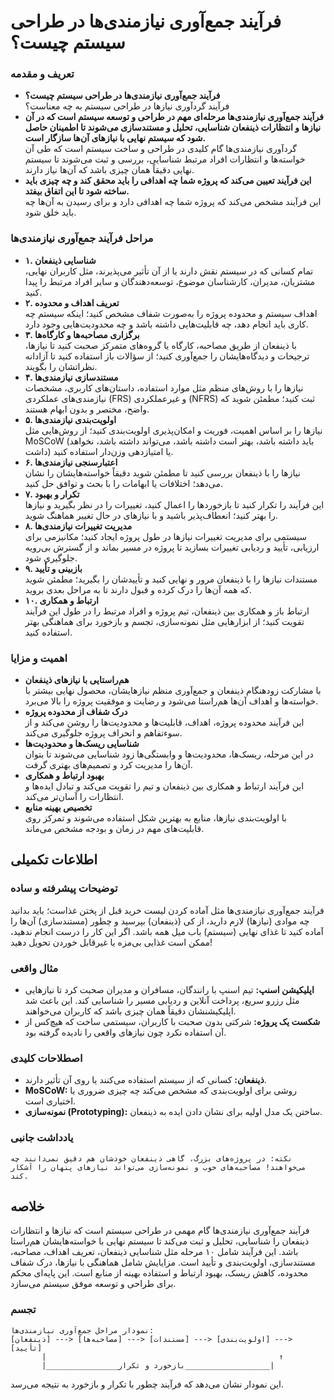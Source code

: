 # فرآیند جمع‌آوری نیازمندی‌ها در طراحی سیستم چیست؟

### تعریف و مقدمه
- **فرآیند جمع‌آوری نیازمندی‌ها در طراحی سیستم چیست؟**  
  فرآیند گردآوری نیازها در طراحی سیستم به چه معناست؟  
- **فرآیند جمع‌آوری نیازمندی‌ها مرحله‌ای مهم در طراحی و توسعه سیستم است که در آن نیازها و انتظارات ذینفعان شناسایی، تحلیل و مستندسازی می‌شوند تا اطمینان حاصل شود که سیستم نهایی با نیازهای آن‌ها سازگار است.**  
  گردآوری نیازمندی‌ها گام کلیدی در طراحی و ساخت سیستم است که طی آن خواسته‌ها و انتظارات افراد مرتبط شناسایی، بررسی و ثبت می‌شوند تا سیستم نهایی دقیقاً همان چیزی باشد که آن‌ها نیاز دارند.  
- **این فرآیند تعیین می‌کند که پروژه شما چه اهدافی را باید محقق کند و چه چیزی باید ساخته شود تا این اتفاق بیفتد.**  
  این فرآیند مشخص می‌کند که پروژه شما چه اهدافی دارد و برای رسیدن به آن‌ها چه باید خلق شود.  

### مراحل فرآیند جمع‌آوری نیازمندی‌ها
- **۱. شناسایی ذینفعان**  
  تمام کسانی که در سیستم نقش دارند یا از آن تأثیر می‌پذیرند، مثل کاربران نهایی، مشتریان، مدیران، کارشناسان موضوع، توسعه‌دهندگان و سایر افراد مرتبط را پیدا کنید.  
- **۲. تعریف اهداف و محدوده**  
  اهداف سیستم و محدوده پروژه را به‌صورت شفاف مشخص کنید؛ اینکه سیستم چه کاری باید انجام دهد، چه قابلیت‌هایی داشته باشد و چه محدودیت‌هایی وجود دارد.  
- **۳. برگزاری مصاحبه‌ها و کارگاه‌ها**  
  با ذینفعان از طریق مصاحبه، کارگاه یا گروه‌های متمرکز صحبت کنید تا نیازها، ترجیحات و دیدگاه‌هایشان را جمع‌آوری کنید؛ از سؤالات باز استفاده کنید تا آزادانه نظراتشان را بگویند.  
- **۴. مستندسازی نیازمندی‌ها**  
  نیازها را با روش‌های منظم مثل موارد استفاده، داستان‌های کاربری، مشخصات نیازمندی‌های عملکردی (FRS) و غیرعملکردی (NFRS) ثبت کنید؛ مطمئن شوید که واضح، مختصر و بدون ابهام هستند.  
- **۵. اولویت‌بندی نیازمندی‌ها**  
  نیازها را بر اساس اهمیت، فوریت و امکان‌پذیری اولویت‌بندی کنید؛ از روش‌هایی مثل MoSCoW (باید داشته باشد، بهتر است داشته باشد، می‌تواند داشته باشد، نخواهد داشت) یا امتیازدهی وزن‌دار استفاده کنید.  
- **۶. اعتبارسنجی نیازمندی‌ها**  
  نیازها را با ذینفعان بررسی کنید تا مطمئن شوید دقیقاً خواسته‌هایشان را نشان می‌دهد؛ اختلافات یا ابهامات را با بحث و توافق حل کنید.  
- **۷. تکرار و بهبود**  
  این فرآیند را تکرار کنید تا بازخوردها را اعمال کنید، تغییرات را در نظر بگیرید و نیازها را بهتر کنید؛ انعطاف‌پذیر باشید و با نیازهای در حال تغییر هماهنگ شوید.  
- **۸. مدیریت تغییرات نیازمندی‌ها**  
  سیستمی برای مدیریت تغییرات نیازها در طول پروژه ایجاد کنید؛ مکانیزمی برای ارزیابی، تأیید و ردیابی تغییرات بسازید تا پروژه در مسیر بماند و از گسترش بی‌رویه جلوگیری شود.  
- **۹. بازبینی و تأیید**  
  مستندات نیازها را با ذینفعان مرور و نهایی کنید و تأییدشان را بگیرید؛ مطمئن شوید که همه آن‌ها را درک کرده و قبول دارند تا به مراحل بعدی بروید.  
- **۱۰. ارتباط و همکاری**  
  ارتباط باز و همکاری بین ذینفعان، تیم پروژه و افراد مرتبط را در طول این فرآیند تقویت کنید؛ از ابزارهایی مثل نمونه‌سازی، تجسم و بازخورد برای هماهنگی بهتر استفاده کنید.  

### اهمیت و مزایا
- **هم‌راستایی با نیازهای ذینفعان**  
  با مشارکت زودهنگام ذینفعان و جمع‌آوری منظم نیازهایشان، محصول نهایی بیشتر با خواسته‌ها و اهداف آن‌ها هم‌راستا می‌شود و رضایت و موفقیت پروژه را بالا می‌برد.  
- **درک شفاف از محدوده پروژه**  
  این فرآیند محدوده پروژه، اهداف، قابلیت‌ها و محدودیت‌ها را روشن می‌کند و از سوءتفاهم و انحراف پروژه جلوگیری می‌کند.  
- **شناسایی ریسک‌ها و محدودیت‌ها**  
  در این مرحله، ریسک‌ها، محدودیت‌ها و وابستگی‌ها زود شناسایی می‌شوند تا بتوان آن‌ها را مدیریت کرد و تصمیم‌های بهتری گرفت.  
- **بهبود ارتباط و همکاری**  
  این فرآیند ارتباط و همکاری بین ذینفعان و تیم را تقویت می‌کند و تبادل ایده‌ها و انتظارات را آسان‌تر می‌کند.  
- **تخصیص بهینه منابع**  
  با اولویت‌بندی نیازها، منابع به بهترین شکل استفاده می‌شوند و تمرکز روی قابلیت‌های مهم در زمان و بودجه مشخص می‌ماند.  

## اطلاعات تکمیلی

### توضیحات پیشرفته و ساده
فرآیند جمع‌آوری نیازمندی‌ها مثل آماده کردن لیست خرید قبل از پختن غذاست؛ باید بدانید چه موادی (نیازها) لازم دارید، از کی (ذینفعان) بپرسید و چطور (مستندسازی) آن‌ها را آماده کنید تا غذای نهایی (سیستم) باب میل همه باشد. اگر این کار را درست انجام ندهید، ممکن است غذایی بی‌مزه یا غیرقابل خوردن تحویل دهید!

### مثال واقعی
- **اپلیکیشن اسنپ:** تیم اسنپ با رانندگان، مسافران و مدیران صحبت کرد تا نیازهایی مثل رزرو سریع، پرداخت آنلاین و ردیابی مسیر را شناسایی کند. این باعث شد اپلیکیشنشان دقیقاً همان چیزی باشد که کاربران می‌خواهند.  
- **شکست یک پروژه:** شرکتی بدون صحبت با کاربران، سیستمی ساخت که هیچ‌کس از آن استفاده نکرد چون نیازهای واقعی را نادیده گرفته بود.  

### اصطلاحات کلیدی
- **ذینفعان:** کسانی که از سیستم استفاده می‌کنند یا روی آن تأثیر دارند.  
- **MoSCoW:** روشی برای اولویت‌بندی که مشخص می‌کند چه چیزی ضروری یا اختیاری است.  
- **نمونه‌سازی (Prototyping):** ساختن یک مدل اولیه برای نشان دادن ایده به ذینفعان.  

### یادداشت جانبی
```
نکته: در پروژه‌های بزرگ، گاهی ذینفعان خودشان هم دقیق نمی‌دانند چه می‌خواهند! مصاحبه‌های خوب و نمونه‌سازی می‌تواند نیازهای پنهان را آشکار کند.
```

## خلاصه
فرآیند جمع‌آوری نیازمندی‌ها گام مهمی در طراحی سیستم است که نیازها و انتظارات ذینفعان را شناسایی، تحلیل و ثبت می‌کند تا سیستم نهایی با خواسته‌هایشان هم‌راستا باشد. این فرآیند شامل ۱۰ مرحله مثل شناسایی ذینفعان، تعریف اهداف، مصاحبه، مستندسازی، اولویت‌بندی و تأیید است. مزایایش شامل هماهنگی با نیازها، درک شفاف محدوده، کاهش ریسک، بهبود ارتباط و استفاده بهینه از منابع است. این پایه‌ای محکم برای طراحی و توسعه موفق سیستم می‌سازد.

### تجسم
```
نمودار مراحل جمع‌آوری نیازمندی‌ها:
[ذینفعان] ---> [مصاحبه‌ها] ---> [مستندات] ---> [اولویت‌بندی] ---> [تأیید]  
       |                                                    ↑  
       |________________بازخورد و تکرار___________________|  
```  
این نمودار نشان می‌دهد که فرآیند چطور با تکرار و بازخورد به نتیجه می‌رسد.
